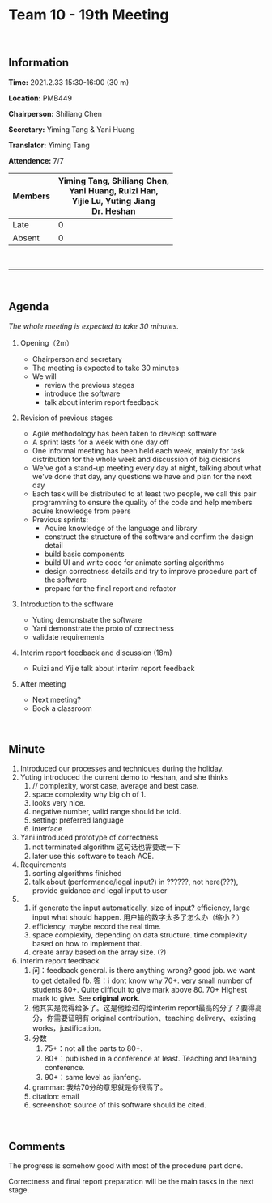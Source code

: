 # Team 10 - 19th Meeting 

<br>

## Information

**Time:**  2021.2.33 15:30-16:00 (30 m)

**Location:** PMB449

**Chairperson:**  Shiliang Chen

**Secretary:**  Yiming Tang & Yani Huang

**Translator:**  Yiming Tang

**Attendence:** 7/7

| **Members** | **Yiming Tang, Shiliang Chen, <br>Yani Huang, Ruizi Han, <br>Yijie Lu, Yuting Jiang<br/>Dr. Heshan** |
| ----------- | ------------------------------------------------------------ |
| Late        | 0                                                            |
| Absent      | 0                                                            |

<br>

------
<br>

## Agenda

*The whole meeting is expected to take 30 minutes.*

1. Opening（2m）

   - Chairperson and secretary
   - The meeting is expected to take 30 minutes
   - We will
     - review the previous stages
     - introduce the software
     - talk about interim report feedback
  
2. Revision of previous stages
   - Agile methodology has been taken to develop software
   - A sprint lasts for a week with one day off
   - One informal meeting has been held each week, mainly for task distribution for the whole week and discussion of big dicisions
   - We've got a stand-up meeting every day at night, talking about what we've done that day, any questions we have and plan for the next day
   - Each task will be distributed to at least two people, we call this pair programming to ensure the quality of the code and help members aquire knowledge from peers
   - Previous sprints: 
     - Aquire knowledge of the language and library
     - construct the structure of the software and confirm the design detail
     - build basic components
     - build UI and write code for animate sorting algorithms
     - design correctness details and try to improve procedure part of the software
     - prepare for the final report and refactor
  
3. Introduction to the software
   - Yuting demonstrate the software
   - Yani demonstrate the proto of correctness
   - validate requirements
  
4. Interim report feedback and discussion (18m)
   - Ruizi and Yijie talk about interim report feedback

5. After meeting

   - Next meeting?
   - Book a classroom

<br>

## Minute

1. Introduced our processes and techniques during the holiday.
2. Yuting introduced the current demo to Heshan, and she thinks 
   1. // complexity, worst case, average and best case.
   2. space complexity why big oh of 1.
   3. looks very nice.
   4. negative number, valid range should be told.
   5. setting: preferred language
   6. interface
3. Yani introduced prototype of correctness
   1. not terminated algorithm 这句话也需要改一下
   2. later use this software to teach ACE.
4. Requirements
   1. sorting algorithms finished
   2. talk about (performance/legal input?) in ??????, not here(???), provide guidance and legal input to user
5. 1. if generate the input automatically, size of input? efficiency, large input what should happen. 用户输的数字太多了怎么办（缩小？）
   2. efficiency, maybe record the real time.
   3. space complexity, depending on data structure. time complexity based on how to implement that. 
   4. create array based on the array size. (?)
6. interim report feedback
   1. 问：feedback general. is there anything wrong? good job. we want to get detailed fb. 答：i dont know why 70+. very small number of students 80+. Quite difficult to give mark above 80. 70+ Highest mark to give. See **original work**. 
   2. 他其实是觉得给多了。这是他给过的给interim report最高的分了？要得高分，你需要证明有 original contribution、teaching delivery、existing works，justification。
   3. 分数
      1. 75+：not all the parts to 80+.
      2. 80+：published in a conference at least. Teaching and learning conference. 
      3. 90+：same level as jianfeng.
   4. grammar: 我给70分的意思就是你很高了。
   5. citation: email
   6. screenshot: source of this software should be cited.

<br>

## Comments 

The progress is somehow good with most of the procedure part done.

Correctness and final report preparation will be the main tasks in the next stage.